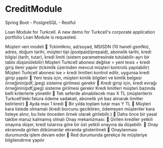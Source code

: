 # CreditModule
Spring Boot - PostgreSQL - Restful


Loan Module for Turkcell. A new demo for Turkcell's corporate application portfolio Loan Module is requested.

Müşteri veri modeli
 Tckimlikno, ad/soyad, MSISDN (10 haneli gsmNo), adres, doğum tarihi, müşteri tipi
(postpaid/prepaid), abonelik tarihi, kredi bilgisi (tarih, tutar), kredi limiti (sistem parametresinde
tutulabilir-ayrı bir tablo düşünülebilir)
Müşteri Turkcell abonesi değilse &gt; yeni tesis + kredi giriş ilemi yapılır (tckimlik üzerinden mevcut
müşteri kontrolü yapılabilir)
Müşteri Turkcell abonesi ise &gt; kredi limitleri kontrol edilir, uygunsa kredi girişi yapılır
 Yeni tesis için, müşteri kimlik bilgileri ve kimlik belgesi örneğinin(pdf, jpeg) sisteme girilmesi
gerekir 
 Kredi girişi için, kredi evrağı örneğinin(pdf,jpeg) sisteme girilmesi gerekir 
Kredi limitleri müşteri bazında belli kriterlerle yönetilir
 Tek seferde alınabilecek max X TL (müşterilerin Turkcell’deki fatura ödeme sadakati, abonelik yılı
baz alınarak limitler belirlenir)
 Ayda max 1 kredi
 Bir yılda toplam tutar max Y TL
 Müşteri kara listede olmamalı (kredi borcunu geciktiren, ödemeyen müşteriler kara listeye alınır,
bu liste önceden örnek olarak girilebilir.)
 Daha önce bir yasal takibe maruz kalmamış olmalı
Onay mekanizması:
 Girilen krediler yetkili onayına düşer, kredi tutarına göre bir üst yetkili onayına da düşebilir.
 Onay ekranında girilen dökümanlar ekranda gösterilmeli 
 Onaylanması durumunda işlem devam eder
 Red durumunda gerekçe ile müşteriye bilgilendirme yapılır
